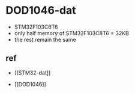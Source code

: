
# DOD1046-dat 

- STM32F103C6T6 
- only half memory of STM32F103C8T6 = 32KB
- the rest remain the same



## ref 

- [[STM32-dat]]

- [[DOD1046]]